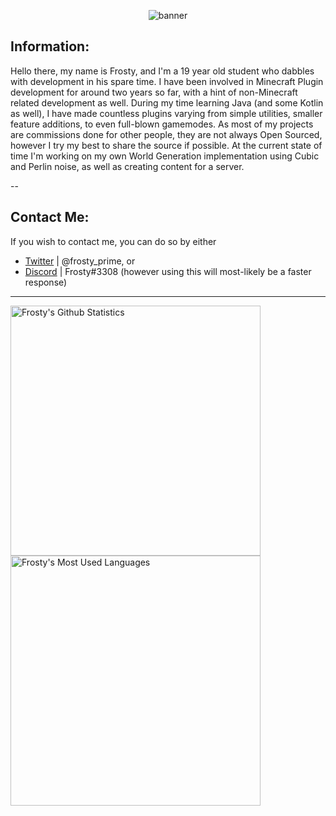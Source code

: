 <p align="center"> <img src="https://cdn.discordapp.com/attachments/573153691771863057/835882096811704350/unknown.png" alt="banner" /> </p>

## Information:
Hello there, my name is Frosty, and I'm a 19 year old student who dabbles with development in his spare time. I have been involved in Minecraft Plugin development for around two years so far, with a hint of non-Minecraft related development as well. During my time learning Java (and some Kotlin as well), I have made countless plugins varying from simple utilities, smaller feature additions, to even full-blown gamemodes. As most of my projects are commissions done for other people, they are not always Open Sourced, however I try my best to share the source if possible. At the current state of time I'm working on my own World Generation implementation using Cubic and Perlin noise, as well as creating content for a server. <br />

--

## Contact Me:
If you wish to contact me, you can do so by either <br>
* [Twitter][twitter] | @frosty_prime, or <br>
* [Discord][discord] | Frosty#3308 (however using this will most-likely be a faster response)<br />

---

<img align="left" height="400" width="400" alt="Frosty's Github Statistics" src="https://github-readme-stats.vercel.app/api?username=Frcsty&show_icons=true&hide_border=true&theme=dark&icon_color=00f6ff&count_private=true&include_all_commits=true" /> 
<img align="left" width="400" alt="Frosty's Most Used Languages" src="https://github-readme-stats.vercel.app/api/top-langs/?username=Frcsty&theme=dark&hide_border=true&layout=default" />

[twitter]: https://twitter.com/prime_frosty
[discord]: Frosty#3308
